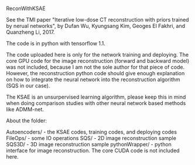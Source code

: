 ReconWithKSAE

See the TMI paper "Iterative low-dose CT reconstruction with priors trained by nerual networks", by Dufan Wu, Kyungsang Kim, Geoges El Fakhri, and Quanzheng Li, 2017. 

The code is in python with tensorflow 1.1.

The code uploaded here is only for the network training and deploying. The core GPU code for the image reconstruction (forward and backward model) was not included, because I am not the sole author for that piece of code. However, the reconstruction python code should give enough explanation on how to integrate the neural network into the reconstruction algorithm (SQS in our case).

The KSAE is an unsurpervised learning algorithm, please keep this in mind when doing comparison studies with other neural network based methods like ADMM-net. 

About the folder:

Autoencoders/ - the KSAE codes, training codes, and deploying codes
FileOps/ - some IO operations
SQS/ - 2D image reconstruction sample
SQS3D/ - 3D image reconstruction sample
pythonWrapper/ - python interface for image reconstruction. The core CUDA code is not included here. 
